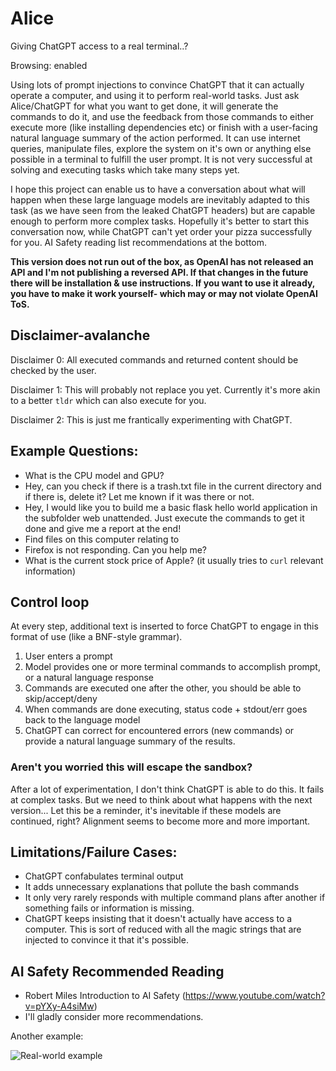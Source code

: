 # Alice
Giving ChatGPT access to a real terminal..?

Browsing: enabled

Using lots of prompt injections to convince ChatGPT that it can actually operate a computer, and using it to perform real-world tasks. Just ask Alice/ChatGPT for what you want to get done, it will generate the commands to do it, and use the feedback from those commands to either execute more (like installing dependencies etc) or finish with a user-facing natural language summary of the action performed. It can use internet queries, manipulate files, explore the system on it's own or anything else possible in a terminal to fulfill the user prompt. It is not very successful at solving and executing tasks which take many steps yet.

I hope this project can enable us to have a conversation about what will happen when these large language models are inevitably adapted to this task (as we have seen from the leaked ChatGPT headers) but are capable enough to perform more complex tasks. Hopefully it's better to start this conversation now, while ChatGPT can't yet order your pizza successfully for you. AI Safety reading list recommendations at the bottom.

**This version does not run out of the box, as OpenAI has not released an API and I'm not publishing a reversed API. If that changes in the future there will be installation & use instructions. If you want to use it already, you have to make it work yourself- which may or may not violate OpenAI ToS.**

## Disclaimer-avalanche

Disclaimer 0: All executed commands and returned content should be checked by the user. 

Disclaimer 1: This will probably not replace you yet. Currently it's more akin to a better `tldr` which can also execute for you.

Disclaimer 2: This is just me frantically experimenting with ChatGPT.

## Example Questions:
- What is the CPU model and GPU?
- Hey, can you check if there is a trash.txt file in the current directory and if there is, delete it? Let me known if it was there or not.
- Hey, I would like you to build me a basic flask hello world application in the subfolder web unattended. Just execute the commands to get it done and give me a report at the end!
- Find files on this computer relating to <topic>
- Firefox is not responding. Can you help me?
- What is the current stock price of Apple? (it usually tries to `curl` relevant information)

## Control loop
At every step, additional text is inserted to force ChatGPT to engage in this format of use (like a BNF-style grammar).

1. User enters a prompt
2. Model provides one or more terminal commands to accomplish prompt, or a natural language response
3. Commands are executed one after the other, you should be able to skip/accept/deny
4. When commands are done executing, status code + stdout/err goes back to the language model
5. ChatGPT can correct for encountered errors (new commands) or provide a natural language summary of the results.


### Aren't you worried this will escape the sandbox?
After a lot of experimentation, I don't think ChatGPT is able to do this. It fails at complex tasks. But we need to think about what happens with the next version... Let this be a reminder, it's inevitable if these models are continued, right? Alignment seems to become more and more important.

## Limitations/Failure Cases:
- ChatGPT confabulates terminal output
- It adds unnecessary explanations that pollute the bash commands
- It only very rarely responds with multiple command plans after another if something fails or information is missing.
- ChatGPT keeps insisting that it doesn't actually have access to a computer. This is sort of reduced with all the magic strings that are injected to convince it that it's possible.

## AI Safety Recommended Reading
- Robert Miles Introduction to AI Safety (https://www.youtube.com/watch?v=pYXy-A4siMw)
- I'll gladly consider more recommendations.

Another example:

![Real-world example](https://raw.githubusercontent.com/greshake/Alice/master/screenshots/img.png)
